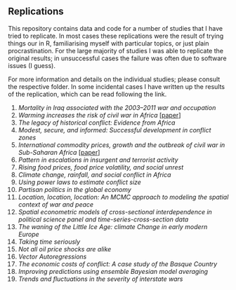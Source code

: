## Replications

This repository contains data and code for a number of studies that I have tried to replicate. 
In most cases these replications were the result of trying things our in R, familiarising myself with particular topics, or just plain procrastination. 
For the large majority of studies I was able to replicate the original results; in unsuccessful cases the failure was often due to software issues (I guess).<br> 

For more information and details on the individual studies; please consult the respective folder. 
In some incidental cases I have written up the results of the replication, which can be read following the link. 




1. *Mortality in Iraq associated with the 2003–2011 war and occupation*
2. *Warming increases the risk of civil war in Africa*
[[paper](http://papers.ssrn.com/abstract_id=2550228)]
3. *The legacy of historical conflict: Evidence from Africa*
4. *Modest, secure, and informed: Successful development in conflict zones*
5. *International commodity prices, growth and the outbreak of civil war in Sub-Saharan Africa* 
[[paper](http://ssrn.com/abstract=2688476)]
6. *Pattern in escalations in insurgent and terrorist activity* 
7. *Rising food prices, food price volatility, and social unrest* 
8. *Climate change, rainfall, and social conflict in Africa* 
9. *Using power laws to estimate conflict size* 
10. *Partisan politics in the global economy* 
11. *Location, location, location: An MCMC approach to modeling the spatial context of war and peace* 
12. *Spatial econometric models of cross-sectional interdependence in political science panel and time-series-cross-section data* 
13. *The waning of the Little Ice Age: climate Change in early modern Europe* 
14. *Taking time seriously* 
15. *Not all oil price shocks are alike* 
16. *Vector Autoregressions* 
17. *The economic costs of conflict: A case study of the Basque Country* 
18. *Improving predictions using ensemble Bayesian model averaging* 
19. *Trends and fluctuations in the severity of interstate wars*

